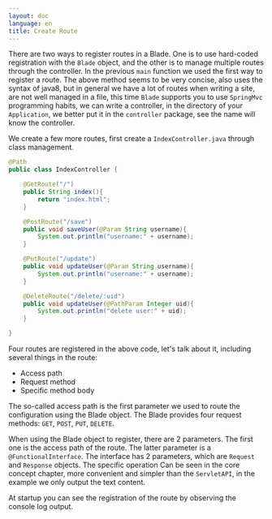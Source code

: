 ```yaml
---
layout: doc
language: en
title: Create Route
---
```


There are two ways to register routes in a Blade. One is to use hard-coded registration with the `Blade` object, and the other is to manage multiple routes through the controller.
In the previous `main` function we used the first way to register a route.
The above method seems to be very concise, also uses the syntax of java8, but in general we have a lot of routes when writing a site, are not well managed in a file, this time `Blade` supports you to use `SpringMvc` programming habits, we can write a controller, in the directory of your `Application`, we better put it in the `controller` package, see the name will know the controller.

We create a few more routes, first create a `IndexController.java` through class management.

```java
@Path
public class IndexController {

    @GetRoute("/")
    public String index(){
        return "index.html";
    }

    @PostRoute("/save")
    public void saveUser(@Param String username){
        System.out.println("username:" + username);
    }

    @PutRoute("/update")
    public void updateUser(@Param String username){
        System.out.println("username:" + username);
    }

    @DeleteRoute("/delete/:uid")
    public void updateUser(@PathParam Integer uid){
        System.out.println("delete user:" + uid);
    }

}
```

Four routes are registered in the above code, let's talk about it, including several things in the route:

- Access path
- Request method
- Specific method body

The so-called access path is the first parameter we used to route the configuration using the Blade object. The Blade provides four request methods: `GET`, `POST`, `PUT`, `DELETE`.

When using the Blade object to register, there are 2 parameters. The first one is the access path of the route. The latter parameter is a `@FunctionalInterface`. The interface has 2 parameters, which are `Request` and `Response` objects. The specific operation Can be seen in the core concept chapter, more convenient and simpler than the `ServletAPI`, in the example we only output the text content.

At startup you can see the registration of the route by observing the console log output.
